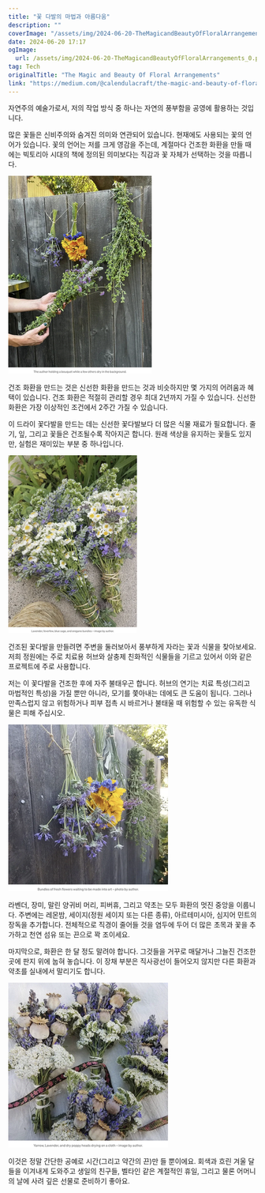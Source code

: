 ```yaml
---
title: "꽃 다발의 마법과 아름다움"
description: ""
coverImage: "/assets/img/2024-06-20-TheMagicandBeautyOfFloralArrangements_0.png"
date: 2024-06-20 17:17
ogImage: 
  url: /assets/img/2024-06-20-TheMagicandBeautyOfFloralArrangements_0.png
tag: Tech
originalTitle: "The Magic and Beauty Of Floral Arrangements"
link: "https://medium.com/@calendulacraft/the-magic-and-beauty-of-floral-arrangements-7305dd318a75"
---
```



자연주의 예술가로서, 저의 작업 방식 중 하나는 자연의 풍부함을 공영에 활용하는 것입니다.

많은 꽃들은 신비주의와 숨겨진 의미와 연관되어 있습니다. 현재에도 사용되는 꽃의 언어가 있습니다. 꽃의 언어는 저를 크게 영감을 주는데, 계절마다 건조한 화환을 만들 때에는 빅토리아 시대의 책에 정의된 의미보다는 직감과 꽃 자체가 선택하는 것을 따릅니다.

![이미지](/assets/img/2024-06-20-TheMagicandBeautyOfFloralArrangements_0.png)

건조 화환을 만드는 것은 신선한 화환을 만드는 것과 비슷하지만 몇 가지의 어려움과 혜택이 있습니다. 건조 화환은 적절히 관리할 경우 최대 2년까지 가질 수 있습니다. 신선한 화환은 가장 이상적인 조건에서 2주간 가질 수 있습니다.

<div class="content-ad"></div>

이 드라이 꽃다발을 만드는 데는 신선한 꽃다발보다 더 많은 식물 재료가 필요합니다. 줄기, 잎, 그리고 꽃들은 건조될수록 작아지곤 합니다. 원래 색상을 유지하는 꽃들도 있지만, 실험은 재미있는 부분 중 하나입니다.

![꽃다발](/assets/img/2024-06-20-TheMagicandBeautyOfFloralArrangements_1.png)

건조된 꽃다발을 만들려면 주변을 둘러보아서 풍부하게 자라는 꽃과 식물을 찾아보세요. 저희 정원에는 주로 치료용 허브와 살충제 친화적인 식물들을 기르고 있어서 이와 같은 프로젝트에 주로 사용합니다.

저는 이 꽃다발을 건조한 후에 자주 불태우곤 합니다. 허브의 연기는 치료 특성(그리고 마법적인 특성)을 가질 뿐만 아니라, 모기를 쫓아내는 데에도 큰 도움이 됩니다. 그러나 만족스럽지 않고 위험하거나 피부 접촉 시 바르거나 불태울 때 위험할 수 있는 유독한 식물은 피해 주십시오.

<div class="content-ad"></div>


![Image](/assets/img/2024-06-20-TheMagicandBeautyOfFloralArrangements_2.png)

라벤더, 장미, 말린 양귀비 머리, 피버휴, 그리고 약초는 모두 화환의 멋진 중앙을 이룹니다. 주변에는 레몬밤, 세이지(정원 세이지 또는 다른 종류), 아르테미시아, 심지어 민트의 장독을 추가합니다. 전체적으로 직경이 줄어들 것을 염두에 두어 더 많은 초목과 꽃을 추가하고 천연 섬유 또는 끈으로 꽉 조이세요.

마지막으로, 화환은 한 달 정도 말려야 합니다. 그것들을 거꾸로 매달거나 그늘진 건조한 곳에 판지 위에 눕혀 놓습니다. 이 장채 부분은 직사광선이 들어오지 않지만 다른 화환과 약초를 실내에서 말리기도 합니다.

![Image](/assets/img/2024-06-20-TheMagicandBeautyOfFloralArrangements_3.png)


<div class="content-ad"></div>

이것은 정말 간단한 공예로 시간(그리고 약간의 끈)만 들 뿐이에요. 회색과 흐린 겨울 달들을 이겨내게 도와주고 생일의 친구들, 벨타인 같은 계절적인 휴일, 그리고 물론 어머니의 날에 사려 깊은 선물로 준비하기 좋아요.